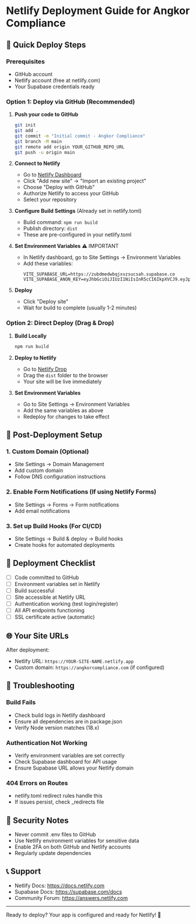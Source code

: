 # Netlify Deployment Guide for Angkor Compliance

## 🚀 Quick Deploy Steps

### Prerequisites
- GitHub account
- Netlify account (free at netlify.com)
- Your Supabase credentials ready

### Option 1: Deploy via GitHub (Recommended)

1. **Push your code to GitHub**
   ```bash
   git init
   git add .
   git commit -m "Initial commit - Angkor Compliance"
   git branch -M main
   git remote add origin YOUR_GITHUB_REPO_URL
   git push -u origin main
   ```

2. **Connect to Netlify**
   - Go to [Netlify Dashboard](https://app.netlify.com)
   - Click "Add new site" → "Import an existing project"
   - Choose "Deploy with GitHub"
   - Authorize Netlify to access your GitHub
   - Select your repository

3. **Configure Build Settings** (Already set in netlify.toml)
   - Build command: `npm run build`
   - Publish directory: `dist`
   - These are pre-configured in your netlify.toml

4. **Set Environment Variables** ⚠️ IMPORTANT
   - In Netlify dashboard, go to Site Settings → Environment Variables
   - Add these variables:
     ```
     VITE_SUPABASE_URL=https://zubdmedwbqjxvzsucsah.supabase.co
     VITE_SUPABASE_ANON_KEY=eyJhbGciOiJIUzI1NiIsInR5cCI6IkpXVCJ9.eyJpc3MiOiJzdXBhYmFzZSIsInJlZiI6Inp1YmRtZWR3YnFqeHZ6c3Vjc2FoIiwicm9sZSI6ImFub24iLCJpYXQiOjE3NTIwMDY4MTIsImV4cCI6MjA2NzU4MjgxMn0.nqH0OreeVQDZ_TLwCGPcwJEasWOnt2YVyiKOZUu0y2s
     ```

5. **Deploy**
   - Click "Deploy site"
   - Wait for build to complete (usually 1-2 minutes)

### Option 2: Direct Deploy (Drag & Drop)

1. **Build Locally**
   ```bash
   npm run build
   ```

2. **Deploy to Netlify**
   - Go to [Netlify Drop](https://app.netlify.com/drop)
   - Drag the `dist` folder to the browser
   - Your site will be live immediately

3. **Set Environment Variables**
   - Go to Site Settings → Environment Variables
   - Add the same variables as above
   - Redeploy for changes to take effect

## 🔧 Post-Deployment Setup

### 1. Custom Domain (Optional)
- Site Settings → Domain Management
- Add custom domain
- Follow DNS configuration instructions

### 2. Enable Form Notifications (If using Netlify Forms)
- Site Settings → Forms → Form notifications
- Add email notifications

### 3. Set up Build Hooks (For CI/CD)
- Site Settings → Build & deploy → Build hooks
- Create hooks for automated deployments

## 🎯 Deployment Checklist

- [ ] Code committed to GitHub
- [ ] Environment variables set in Netlify
- [ ] Build successful
- [ ] Site accessible at Netlify URL
- [ ] Authentication working (test login/register)
- [ ] All API endpoints functioning
- [ ] SSL certificate active (automatic)

## 🌐 Your Site URLs

After deployment:
- Netlify URL: `https://YOUR-SITE-NAME.netlify.app`
- Custom domain: `https://angkorcompliance.com` (if configured)

## 🚨 Troubleshooting

### Build Fails
- Check build logs in Netlify dashboard
- Ensure all dependencies are in package.json
- Verify Node version matches (18.x)

### Authentication Not Working
- Verify environment variables are set correctly
- Check Supabase dashboard for API usage
- Ensure Supabase URL allows your Netlify domain

### 404 Errors on Routes
- netlify.toml redirect rules handle this
- If issues persist, check _redirects file

## 🔐 Security Notes

- Never commit .env files to GitHub
- Use Netlify environment variables for sensitive data
- Enable 2FA on both GitHub and Netlify accounts
- Regularly update dependencies

## 📞 Support

- Netlify Docs: https://docs.netlify.com
- Supabase Docs: https://supabase.com/docs
- Community Forum: https://answers.netlify.com

---

Ready to deploy? Your app is configured and ready for Netlify! 🎉